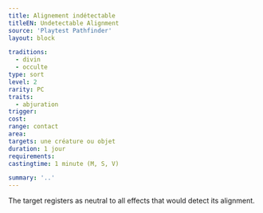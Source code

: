 ```yaml
---
title: Alignement indétectable
titleEN: Undetectable Alignment
source: 'Playtest Pathfinder'
layout: block

traditions:
  - divin
  - occulte
type: sort
level: 2
rarity: PC
traits:
  - abjuration
trigger: 
cost: 
range: contact
area: 
targets: une créature ou objet
duration: 1 jour
requirements: 
castingtime: 1 minute (M, S, V)

summary: '..'
---
```

The target registers as neutral to all effects that would detect its alignment.